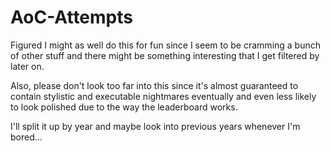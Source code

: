 # AoC-Attempts

Figured I might as well do this for fun since I seem to be cramming a bunch of other stuff and there might be something interesting that I get filtered by later on.

Also, please don't look too far into this since it's almost guaranteed to contain stylistic and executable nightmares eventually and even less likely to look polished due to the
way the leaderboard works.

I'll split it up by year and maybe look into previous years whenever I'm bored...
